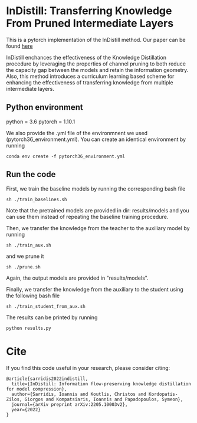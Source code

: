 # InDistill: Transferring Knowledge From Pruned Intermediate Layers

This is a pytorch implementation of the InDistill method. Our paper can be found [here](https://arxiv.org/pdf/2205.10003.pdf)

InDistill enchances the effectiveness of the Knowledge Distillation procedure by leveraging the properties of channel pruning to both reduce the capacity gap between the models and retain the information geometry. Also, this method introduces a curriculum learning based scheme for enhancing the effectiveness of transferring knowledge from multiple intermediate layers.

## Python environment

python = 3.6
pytorch = 1.10.1

We also provide the .yml file of the environmnent we used (pytorch36_environment.yml).
You can create an identical environment by running
````
conda env create -f pytorch36_environment.yml
````
## Run the code
First, we train the baseline models by running the corresponding bash file
````
sh ./train_baselines.sh
````
Note that the pretrained models are provided in dir: results/models and you can use them instead of repeating the baseline training procedure.

Then, we transfer the knowledge from the teacher to the auxiliary model by running
````
sh ./train_aux.sh
````
and we prune it 
````
sh ./prune.sh
````
Again, the output models are provided in "results/models".

Finally, we transfer the knowledge from the auxiliary to the student using the following bash file
````
sh ./train_student_from_aux.sh
````
The results can be printed by running
````
python results.py
````

# Cite
If you find this code useful in your research, please consider citing:
```
@article{sarridis2022indistill,
  title={InDistill: Information flow-preserving knowledge distillation for model compression},
  author={Sarridis, Ioannis and Koutlis, Christos and Kordopatis-Zilos, Giorgos and Kompatsiaris, Ioannis and Papadopoulos, Symeon},
  journal={arXiv preprint arXiv:2205.10003v2},
  year={2022}
}
```
